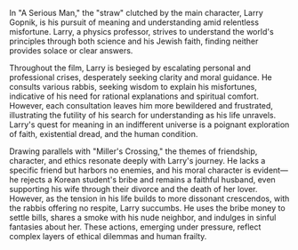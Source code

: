 In "A Serious Man," the "straw" clutched by the main character, Larry Gopnik, is his pursuit of meaning and understanding amid relentless misfortune. Larry, a physics professor, strives to understand the world's principles through both science and his Jewish faith, finding neither provides solace or clear answers.

Throughout the film, Larry is besieged by escalating personal and professional crises, desperately seeking clarity and moral guidance. He consults various rabbis, seeking wisdom to explain his misfortunes, indicative of his need for rational explanations and spiritual comfort. However, each consultation leaves him more bewildered and frustrated, illustrating the futility of his search for understanding as his life unravels. Larry's quest for meaning in an indifferent universe is a poignant exploration of faith, existential dread, and the human condition.

Drawing parallels with "Miller's Crossing," the themes of friendship, character, and ethics resonate deeply with Larry's journey. He lacks a specific friend but harbors no enemies, and his moral character is evident—he rejects a Korean student's bribe and remains a faithful husband, even supporting his wife through their divorce and the death of her lover. However, as the tension in his life builds to more dissonant crescendos, with the rabbis offering no respite, Larry succumbs. He uses the bribe money to settle bills, shares a smoke with his nude neighbor, and indulges in sinful fantasies about her. These actions, emerging under pressure, reflect complex layers of ethical dilemmas and human frailty.
